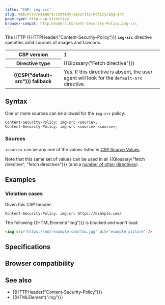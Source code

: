 ```yaml
---
title: "CSP: img-src"
slug: Web/HTTP/Headers/Content-Security-Policy/img-src
page-type: http-csp-directive
browser-compat: http.headers.Content-Security-Policy.img-src
---
```




The HTTP {{HTTPHeader("Content-Security-Policy")}} **`img-src`** directive specifies valid sources of images and favicons.

<table class="properties">
  <tbody>
    <tr>
      <th scope="row">CSP version</th>
      <td>1</td>
    </tr>
    <tr>
      <th scope="row">Directive type</th>
      <td>{{Glossary("Fetch directive")}}</td>
    </tr>
    <tr>
      <th scope="row">{{CSP("default-src")}} fallback</th>
      <td>
        Yes. If this directive is absent, the user agent will look for the
        <code>default-src</code> directive.
      </td>
    </tr>
  </tbody>
</table>

## Syntax

One or more sources can be allowed for the `img-src` policy:

```http
Content-Security-Policy: img-src <source>;
Content-Security-Policy: img-src <source> <source>;
```

### Sources

`<source>` can be any one of the values listed in [CSP Source Values](/Web/HTTP/Headers/Content-Security-Policy/Sources#sources).

Note that this same set of values can be used in all {{Glossary("fetch directive", "fetch directives")}} (and a [number of other directives](/Web/HTTP/Headers/Content-Security-Policy/Sources#relevant_directives)).

## Examples

### Violation cases

Given this CSP header:

```http
Content-Security-Policy: img-src https://example.com/
```

The following {{HTMLElement("img")}} is blocked and won't load:

```html
<img src="https://not-example.com/foo.jpg" alt="example picture" />
```

## Specifications



## Browser compatibility



## See also

- {{HTTPHeader("Content-Security-Policy")}}
- {{HTMLElement("img")}}
